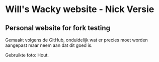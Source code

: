# Will's Wacky website - Nick Versie
## Personal website for fork testing

Gemaakt volgens de GitHub, onduidelijk wat er precies moet worden aangepast maar neem aan dat dit goed is.

Gebruikte foto: Hout.
